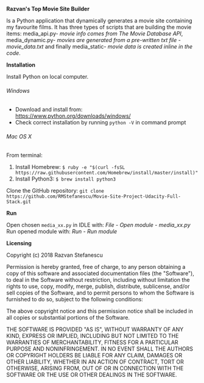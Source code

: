 **Razvan's Top Movie Site Builder**

Is a Python application that dynamically generates a movie site containing my favourite films.
It has three types of scripts that are building the movie items: media_api.py- _movie info comes from The Movie Database API_, media_dynamic.py- _movies are generated from a pre-written txt file - movie_data.txt_ and finally media_static- _movie data is created inline in the code_.

**Installation**

Install Python on local computer.
###### Windows
- Download and install from: https://www.python.org/downloads/windows/
- Check correct installation by running `python -V` in command prompt
###### Mac OS X
From terminal:
1. Install Homebrew:
`$ ruby -e "$(curl -fsSL https://raw.githubusercontent.com/Homebrew/install/master/install)"`
2. Install Python3:
`$ brew install python3`

Clone the GitHub repository:
`git clone https://github.com/RMStefanescu/Movie-Site-Project-Udacity-Full-Stack.git`

**Run**

Open chosen `media_xx.py` in IDLE with: _File - Open module - media_xx.py_
Run opened module with: _Run - Run module_

**Licensing**

Copyright (c) 2018 Razvan Stefanescu

Permission is hereby granted, free of charge, to any person obtaining a copy
of this software and associated documentation files (the "Software"), to deal
in the Software without restriction, including without limitation the rights
to use, copy, modify, merge, publish, distribute, sublicense, and/or sell
copies of the Software, and to permit persons to whom the Software is
furnished to do so, subject to the following conditions:

The above copyright notice and this permission notice shall be included in all
copies or substantial portions of the Software.

THE SOFTWARE IS PROVIDED "AS IS", WITHOUT WARRANTY OF ANY KIND, EXPRESS OR
IMPLIED, INCLUDING BUT NOT LIMITED TO THE WARRANTIES OF MERCHANTABILITY,
FITNESS FOR A PARTICULAR PURPOSE AND NONINFRINGEMENT. IN NO EVENT SHALL THE
AUTHORS OR COPYRIGHT HOLDERS BE LIABLE FOR ANY CLAIM, DAMAGES OR OTHER
LIABILITY, WHETHER IN AN ACTION OF CONTRACT, TORT OR OTHERWISE, ARISING FROM,
OUT OF OR IN CONNECTION WITH THE SOFTWARE OR THE USE OR OTHER DEALINGS IN THE
SOFTWARE.
